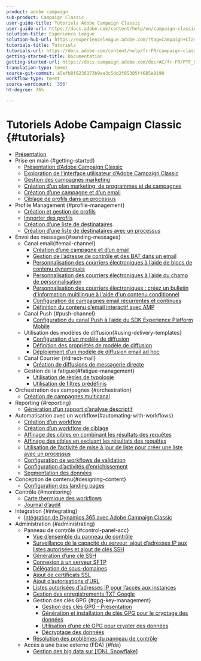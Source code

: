 ```yaml
---
product: adobe campaign
sub-product: Campaign Classic
user-guide-title: Tutoriels Adobe Campaign Classic
user-guide-url: https://docs.adobe.com/content/help/en/campaign-classic-learn/tutorials/overview.html
solution-title: Experience League
solution-hub-url: https://experienceleague.adobe.com/?tag=Campaign+Classic#recommended/solutions/campaign
tutorials-title: Tutoriels
tutorials-url: https://docs.adobe.com/content/help/fr-FR/campaign-classic-learn/tutorials/overview.html
getting-started-title: Documentation
getting-started-url: https://docs.campaign.adobe.com/doc/AC/fr-FR/PTF_Starting_with_Adobe_Campaign_About_Adobe_Campaign_Classic.html
translation-type: tm+mt
source-git-commit: a5efb8f8230373b9aa3c5dd2f85305f4685e9190
workflow-type: tm+mt
source-wordcount: '356'
ht-degree: 76%

---
```



# Tutoriels Adobe Campaign Classic {#tutorials}

+ [Présentation](/help/acc/overview.md)
+ Prise en main {#getting-started}
   + [Présentation d’Adobe Campaign Classic](/help/acc/getting-started/introduction-to-adobe-campaign-classic.md)
   + [Exploration de l’interface utilisateur d’Adobe Campaign Classic](/help/acc/getting-started/exploring-the-adobe-campaign-classic-user-interface.md)
   + [Gestion des campagnes marketing](/help/acc/getting-started/managing-marketing-campaigns.md)
   + [Création d’un plan marketing, de programmes et de campagnes](/help/acc/getting-started/creating-a-marketing-plan-programs-and-campaigns.md)
   + [Création d’une campagne et d’un email](https://docs.adobe.com/content/help/en/campaign-classic-learn/tutorials/getting-started/creating-a-campaign-and-an-email.html)
   + [Ciblage de profils dans un processus](/help/acc/getting-started/targeting-profiles-in-a-workflow.md)
+ Profile Management {#profile-management}
   + [Création et gestion de profils](/help/acc/profile-management/create-and-manage-profiles.md)
   + [Importer des profils](/help/acc/data-management/importing-profiles.md)  
   + [Création d’une liste de destinataires](/help/acc/profile-management/creating-a-list-of-recipients.md)
   + [Création d’une liste de destinataires avec un processus](/help/acc/profile-management/creating-a-list-of-recipients-with-a-workflow.md)
+ Envoi des messages{#sending-messages}
   + Canal email{#email-channel}
      + [Création d’une campagne et d’un email](/help/acc/getting-started/creating-a-campaign-and-an-email.md)
      + [Gestion de l’adresse de contrôle et des BAT dans un email](/help/acc/sending-messages/managing-seed-and-proofs.md)
      + [Personnalisation des courriers électroniques à l’aide de blocs de contenu dynamiques](/help/acc/sending-messages/email-channel/personalization-with-dynamic-content-blocks.md)
      + [Personnalisation des courriers électroniques à l’aide du champ de personnalisation](/help/acc/sending-messages/email-channel/personalizing-emails-using-personalization-fields.md)
      + [Personnalisation des courriers électroniques : créez un bulletin d&#39;information multilingue à l&#39;aide d&#39;un contenu conditionnel](/help/acc/sending-messages/email-channel/personalizing-emails-create-a-multi-lingual-newsletter-using-conditional-content.md)
      + [Configuration de campagnes email récurrentes et continues](/help/acc/sending-messages/recurring-deliveries.md)
      + [Définition du contenu d’email interactif avec AMP](/help/acc/sending-messages/email-channel/defining-interactive-email-content-with-amp.md)
   + Canal Push {#push-channel}
      + [Configuration du canal Push à l’aide du SDK Experience Platform Mobile](/help/acc/sending-messages/mobile-channel/configure-push-using-aep-mobile-sdk.md)
   + Utilisation des modèles de diffusion{#using-delivery-templates}
      + [Configuration d’un modèle de diffusion](/help/acc/sending-messages/using-delivery-templates/configuring-a-delivery-template.md)
      + [Définition des propriétés de modèle de diffusion](/help/acc/sending-messages/using-delivery-templates/setting-delivery-template-properties.md)
      + [Déploiement d’un modèle de diffusion email ad hoc](/help/acc/sending-messages/using-delivery-templates/deploying-ad-hoc-email-delivery-template.md)
   + Canal Courrier {#direct-mail}
      + [Création de diffusions de messagerie directe](help/acc/sending-messages/direct-mail/creating-direct-mail-deliveries.md)
   + Gestion de la fatigue{#fatigue-management}
      + [Utilisation de règles de typologie](/help/acc/sending-messages/fatigue-management/typology-rules-for-fatigue-management.md)
      + [Utilisation de filtres prédéfinis](/help/acc/sending-messages/fatigue-management/fatigue-management-using-filters.md)
+ Orchestration des campagnes {#orchestration}
   + [Création de campagnes multicanal](/help/acc/orchestrating-campaigns/multi-channel-campaigns.md)
+ Reporting {#reporting}
   + [Génération d’un rapport d’analyse descriptif](/help/acc/reporting/generating-a-descriptive-analysis-report.md)
+ Automatisation avec un workflow{#automating-with-workflows}
   + [Création d’un workflow](/help/acc/automating-with-workflows/creating-a-workflow.md)
   + [Création d’un workflow de ciblage](/help/acc/automating-with-workflows/creating-a-targeting-workflow.md)
   + [Affinage des cibles en combinant les résultats des requêtes](/help/acc/automating-with-workflows/refining-targets-by-combining-query-results.md)
   + [Affinage des cibles en excluant les résultats des requêtes](/help/acc/automating-with-workflows/refining-targets-by-excluding-query-results.md)
   + [Utilisation de l’activité de mise à jour de liste pour créer une liste avec un processus](/help/acc/automating-with-workflows/using-the-update-list-activity.md)
   + [Configuration de workflows de validation](/help/acc/automating-with-workflows/validation-flow-configuration.md)
   + [Configuration d’activités d’enrichissement](/help/acc/automating-with-workflows/enrichment-activity.md)
   + [Segmentation des données](/help/acc/data-management/data-segmentation.md)
+ Conception de contenu{#designing-content}
   + [Configuration des landing pages](/help/acc/designing-content/configure-landingpages.md)
+ Contrôle  {#monitoring}
   + [Carte thermique des workflows](/help/acc/monitoring-campaign-classic/workflow-heatmap.md)
   + [Journal d’audit](/help/acc/monitoring-campaign-classic/audit-trail.md)
+ Intégration {#integrating}
   + [Intégration de Dynamics 365 avec Adobe Campaign Classic](/help/acc/integrations/dynamics365-integration.md)
+ Administration {#administrating}
   + Panneau de contrôle {#control-panel-acc}
      + [Vue d’ensemble du panneau de contrôle](/help/acc/monitoring-campaign-classic/control-panel/control-panel-overview.md)
      + [Surveillance de la capacité du serveur, ajout d’adresses IP aux listes autorisées et ajout de clés SSH](/help/acc/monitoring-campaign-classic/control-panel/monitoring-server-capacity-allow-listing-adding-ssh-key.md)
      + [Génération d’une clé SSH](/help/acc/monitoring-campaign-classic/control-panel/generate-ssh-key.md)
      + [Connexion à un serveur SFTP](/help/acc/monitoring-campaign-classic/control-panel/connect-to-sftp-server.md)
      + [Délégation de sous-domaines](/help/acc/monitoring-campaign-classic/control-panel/subdomain-delegation.md)
      + [Ajout de certificats SSL](/help/acc/monitoring-campaign-classic/control-panel/adding-ssl-certificates.md)
      + [Ajout d’autorisations d’URL](/help/acc/monitoring-campaign-classic/control-panel/adding-url-permissions.md)
      + [Listes autorisées d’adresses IP pour l’accès aux instances](/help/acc/monitoring-campaign-classic/control-panel/ip-allow-listing.md)
      + [Gestion des enregistrements TXT Google](/help/acc/monitoring-campaign-classic/control-panel/google-txt-record-management.md)
      + Gestion des clés GPG {#gpg-key-management}
         + [Gestion des clés GPG - Présentation](/help/acc/monitoring-campaign-classic/control-panel/gpg-key-management/gpg-key-management-overview.md)
         + [Génération et installation de clés GPG pour le cryptage des données](/help/acc/monitoring-campaign-classic/control-panel/gpg-key-management/generating-and-installing-gpg-keys-for-data-encryption.md)
         + [Utilisation d’une clé GPG pour crypter des données](/help/acc/monitoring-campaign-classic/control-panel/gpg-key-management/using-a-gpg-key-to-encrypt-data.md)
         + [Décryptage des données](/help/acc/monitoring-campaign-classic/control-panel/gpg-key-management/decrypting-data.md)
      + [Résolution des problèmes du panneau de contrôle](/help/acc/monitoring-campaign-classic/control-panel/trouble-shooting.md)
   + Accès à une base externe (FDA) {#fda}
      + [Gestion des big data sur [!DNL Snowflake]](/help/acc/administrating/snowflake/big-data-segmentation-on-snowflake.md)

